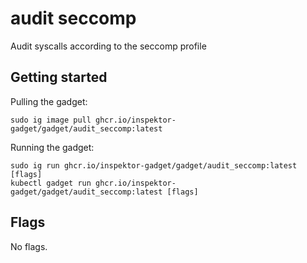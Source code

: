 # audit seccomp

Audit syscalls according to the seccomp profile

## Getting started
Pulling the gadget:
```
sudo ig image pull ghcr.io/inspektor-gadget/gadget/audit_seccomp:latest
```
Running the gadget:
```
sudo ig run ghcr.io/inspektor-gadget/gadget/audit_seccomp:latest [flags]
kubectl gadget run ghcr.io/inspektor-gadget/gadget/audit_seccomp:latest [flags]
```

## Flags
No flags.
